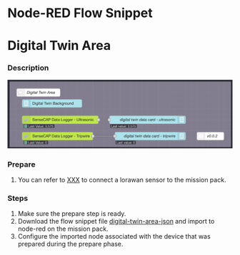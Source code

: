 # Node-RED Flow Snippet

# Digital Twin Area

### Description

![digital-twin-area](./imgs/digital-twin-area.png)

### Prepare

1. You can refer to [XXX](./README.md) to connect a lorawan sensor to the mission pack.

### Steps

1. Make sure the prepare step is ready.
2. Download the flow snippet file [digital-twin-area-json](./digital-twin-area.json) and import to node-red on the mission pack.
3. Configure the imported node associated with the device that was prepared during the prepare phase.
